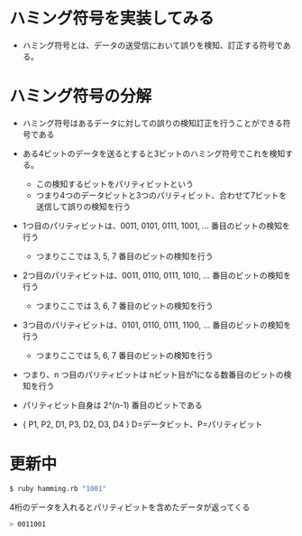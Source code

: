 # ハミング符号を実装してみる
- ハミング符号とは、データの送受信において誤りを検知、訂正する符号である。

# ハミング符号の分解
- ハミング符号はあるデータに対しての誤りの検知訂正を行うことができる符号である
- ある4ビットのデータを送るとすると3ビットのハミング符号でこれを検知する。
  - この検知するビットをパリティビットという
  - つまり4つのデータビットと3つのパリティビット、合わせて7ビットを送信して誤りの検知を行う

- 1つ目のパリティビットは、0011, 0101, 0111, 1001, ... 番目のビットの検知を行う
  - つまりここでは 3, 5, 7 番目のビットの検知を行う
- 2つ目のパリティビットは、0011, 0110, 0111, 1010, ... 番目のビットの検知を行う
  - つまりここでは 3, 6, 7 番目のビットの検知を行う
- 3つ目のパリティビットは、0101, 0110, 0111, 1100, ... 番目のビットの検知を行う
  - つまりここでは 5, 6, 7 番目のビットの検知を行う

- つまり、n つ目のパリティビットは nビット目が1になる数番目のビットの検知を行う  
-  パリティビット自身は 2^(n-1) 番目のビットである

- { P1, P2, D1, P3, D2, D3, D4 } D=データビット、P=パリティビット

# 更新中
```sh
$ ruby hamming.rb "1001"
```

4桁のデータを入れるとパリティビットを含めたデータが返ってくる

```sh
> 0011001
```
